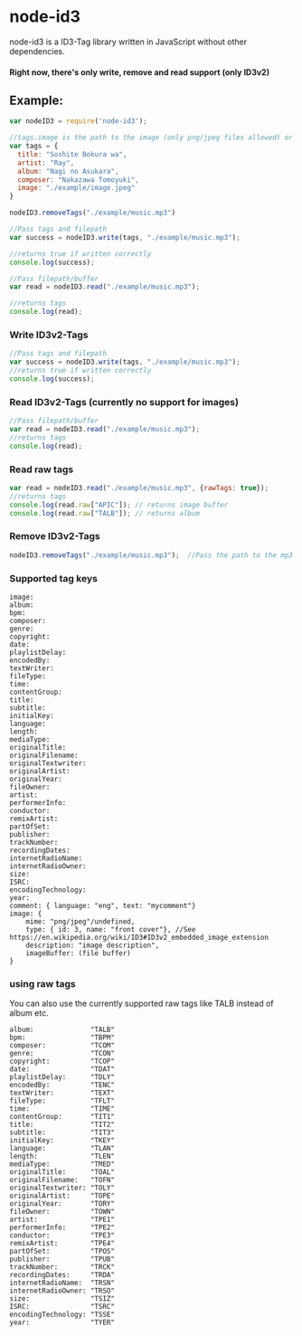 # node-id3

node-id3 is a ID3-Tag library written in JavaScript without other dependencies.

#### Right now, there's only write, remove and read support (only ID3v2)

## Example:

```javascript
var nodeID3 = require('node-id3');

//tags.image is the path to the image (only png/jpeg files allowed) or a buffer containing an image
var tags = {
  title: "Soshite Bokura wa",
  artist: "Ray",
  album: "Nagi no Asukara",
  composer: "Nakazawa Tomoyuki",
  image: "./example/image.jpeg"
}

nodeID3.removeTags("./example/music.mp3")

//Pass tags and filepath
var success = nodeID3.write(tags, "./example/music.mp3");

//returns true if written correctly
console.log(success);

//Pass filepath/buffer
var read = nodeID3.read("./example/music.mp3");

//returns tags
console.log(read);
```

### Write ID3v2-Tags
```javascript
//Pass tags and filepath
var success = nodeID3.write(tags, "./example/music.mp3");
//returns true if written correctly
console.log(success);
```

### Read ID3v2-Tags (currently no support for images)
```javascript
//Pass filepath/buffer
var read = nodeID3.read("./example/music.mp3");
//returns tags
console.log(read);
```

### Read raw tags
```javascript
var read = nodeID3.read("./example/music.mp3", {rawTags: true});
//returns tags
console.log(read.raw["APIC"]); // returns image buffer
console.log(read.raw["TALB"]); // returns album
```

### Remove ID3v2-Tags
```javascript
nodeID3.removeTags("./example/music.mp3");  //Pass the path to the mp3 file
```

### Supported tag keys
```
image:
album:
bpm:
composer:
genre:
copyright:
date:
playlistDelay:
encodedBy:
textWriter:
fileType:
time:
contentGroup:
title:
subtitle:
initialKey:
language:
length:
mediaType:
originalTitle:
originalFilename:
originalTextwriter:
originalArtist:
originalYear:
fileOwner:
artist:
performerInfo:
conductor:
remixArtist:
partOfSet:
publisher:
trackNumber:
recordingDates:
internetRadioName:
internetRadioOwner:
size:
ISRC:
encodingTechnology:
year:
comment: { language: "eng", text: "mycomment"}
image: { 
	mime: "png/jpeg"/undefined, 
	type: { id: 3, name: "front cover"}, //See https://en.wikipedia.org/wiki/ID3#ID3v2_embedded_image_extension
	description: "image description", 
	imageBuffer: (file buffer)
}
```

### using raw tags
You can also use the currently supported raw tags like TALB instead of album etc.
```
album:              "TALB"
bpm:                "TBPM"
composer:           "TCOM"
genre:              "TCON"
copyright:          "TCOP"
date:               "TDAT"
playlistDelay:      "TDLY"
encodedBy:          "TENC"
textWriter:         "TEXT"
fileType:           "TFLT"
time:               "TIME"
contentGroup:       "TIT1"
title:              "TIT2"
subtitle:           "TIT3"
initialKey:         "TKEY"
language:           "TLAN"
length:             "TLEN"
mediaType:          "TMED"
originalTitle:      "TOAL"
originalFilename:   "TOFN"
originalTextwriter: "TOLY"
originalArtist:     "TOPE"
originalYear:       "TORY"
fileOwner:          "TOWN"
artist:             "TPE1"
performerInfo:      "TPE2"
conductor:          "TPE3"
remixArtist:        "TPE4"
partOfSet:          "TPOS"
publisher:          "TPUB"
trackNumber:        "TRCK"
recordingDates:     "TRDA"
internetRadioName:  "TRSN"
internetRadioOwner: "TRSO"
size:               "TSIZ"
ISRC:               "TSRC"
encodingTechnology: "TSSE"
year:               "TYER"
```